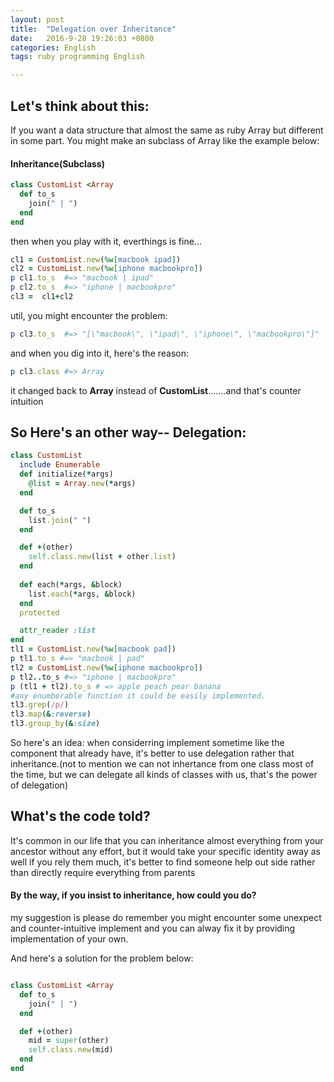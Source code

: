 ```yaml
---
layout: post
title:  "Delegation over Inheritance"
date:   2016-9-28 19:26:03 +0800
categories: English
tags: ruby programming English

---
```

## Let's think about this:

If you want a data structure that almost the same as ruby Array but different in
some part. You might make an subclass of Array like the example below:

#### Inheritance(Subclass)

```ruby
class CustomList <Array
  def to_s
    join(" | ")
  end
end
```

then when you play with it, everthings is fine...

```ruby
cl1 = CustomList.new(%w[macbook ipad])
cl2 = CustomList.new(%w[iphone macbookpro]) 
p cl1.to_s  #=> "macbook | ipad"
p cl2.to_s  #=> "iphone | macbookpro"
cl3 =  cl1+cl2
```
util, you might encounter the problem:

```ruby
p cl3.to_s  #=> "[\"macbook\", \"ipad\", \"iphone\", \"macbookpro\"]"
```

and when you dig into it, here's the reason:
```ruby
p cl3.class #=> Array
```

it changed back to **Array** instead of **CustomList**.......and that's counter intuition

## So Here's an other way-- Delegation:

```ruby
class CustomList
  include Enumerable
  def initialize(*args)
	@list = Array.new(*args)
  end

  def to_s
	list.join(" ")
  end

  def +(other)
	self.class.new(list + other.list)
  end
 
  def each(*args, &block)
    list.each(*args, &block)
  end
  protected

  attr_reader :list
end
tl1 = CustomList.new(%w[macbook pad])
p tl1.to_s #=> "macbook | pad"
tl2 = CustomList.new(%w[iphone macbookpro])
p tl2..to_s #=> "iphone | macbookpro"
p (tl1 + tl2).to_s # => apple peach pear banana 
#any enumberable function it could be easily implemented.
tl3.grep(/p/) 
tl3.map(&:reverse)
tl3.group_by(&:size)
```

So here's an idea: when considerring implement sometime like the component that already have, 
it's better to use delegation rather that inheritance.(not to mention we can not
inhertance from one class most of the time, but we can delegate all kinds of
classes with us, that's the power of delegation)

## What's the code told?

It's common in our life that you can inheritance almost everything from your ancestor without any effort, but it would take
your specific identity away as well if you rely them much, it's better to find someone help 
out side rather than directly require everything from parents

#### By the way, if you insist to inheritance, how could you do?

my suggestion is please do remember you might encounter some unexpect and counter-intuitive implement and you can alway fix it
by providing implementation of your own.

And here's a solution for the problem below:

```ruby

class CustomList <Array
  def to_s
    join(" | ")
  end

  def +(other)
    mid = super(other)
    self.class.new(mid)
  end
end

```


